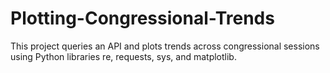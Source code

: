 # Plotting-Congressional-Trends
This project queries an API and plots trends across congressional sessions using Python libraries re, requests, sys, and matplotlib.
